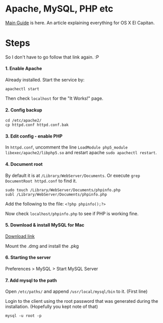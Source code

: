 # Apache, MySQL, PHP etc
 
[Main Guide](http://jason.pureconcepts.net/2015/10/install-apache-php-mysql-mac-os-x-el-capitan) is here. An article explaining everything for OS X El Capitan.

# Steps

So I don't have to go follow that link again. :P


#### 1. Enable Apache

Already installed. Start the service by:

```
apachectl start
```

Then check `localhost` for the "It Works!" page.


#### 2. Config backup

```
cd /etc/apache2/
cp httpd.conf httpd.conf.bak
```


#### 3. Edit config - enable PHP

In `httpd.conf`, uncomment the line `LoadModule php5_module libexec/apache2/libphp5.so` and restart apache `sudo apachectl restart`.

#### 4. Document root

By default it is at `/Library/WebServer/Documents`. Or execute `grep DocumentRoot httpd.conf` to find it.

```
sudo touch /Library/WebServer/Documents/phpinfo.php
subl /Library/WebServer/Documents/phpinfo.php
```

Add the following to the file: `<?php phpinfo();?>`

Now check `localhost/phpinfo.php` to see if PHP is working fine.

#### 5. Download & install MySQL for Mac

[Download link](http://dev.mysql.com/downloads/mysql/)

Mount the .dmg and install the .pkg

#### 6. Starting the server

Preferences > MySQL > Start MySQL Server

#### 7. Add mysql to the path

Open `/etc/paths/` and append `/usr/local/mysql/bin` to it. (First line)

Login to the client using the root password that was generated during the installation. (Hopefully you kept note of that)

```
mysql -u root -p
```
